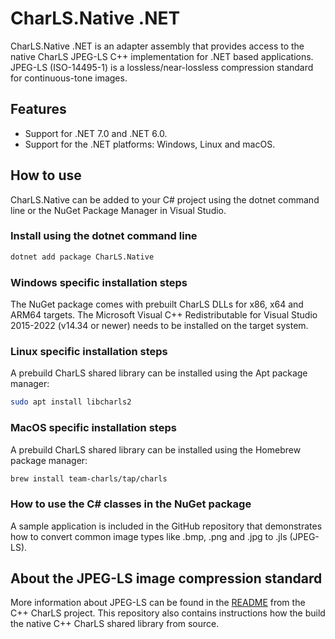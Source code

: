 
# CharLS.Native .NET

CharLS.Native .NET is an adapter assembly that provides access to the native CharLS JPEG-LS C++ implementation for .NET based applications.  
JPEG-LS (ISO-14495-1) is a lossless/near-lossless compression standard for continuous-tone images.

## Features

* Support for .NET 7.0 and .NET 6.0.
* Support for the .NET platforms: Windows, Linux and macOS.

## How to use

CharLS.Native can be added to your C# project using the dotnet command line or the NuGet Package Manager in Visual Studio.

### Install using the dotnet command line

```bash
dotnet add package CharLS.Native
```

### Windows specific installation steps

The NuGet package comes with prebuilt CharLS DLLs for x86, x64 and ARM64 targets.
The Microsoft Visual C++ Redistributable for Visual Studio 2015-2022 (v14.34 or newer) needs to be installed on the target system.

### Linux specific installation steps

A prebuild CharLS shared library can be installed using the Apt package manager:

```bash
sudo apt install libcharls2
```

### MacOS specific installation steps

A prebuild CharLS shared library can be installed using the Homebrew package manager:

```bash
brew install team-charls/tap/charls
```

### How to use the C# classes in the NuGet package

A sample application is included in the GitHub repository that demonstrates how to convert common image types like .bmp, .png and .jpg to .jls (JPEG-LS).

## About the JPEG-LS image compression standard

More information about JPEG-LS can be found in the [README](https://github.com/team-charls/charls/blob/master/README.md) from the C++ CharLS project.
This repository also contains instructions how the build the native C++ CharLS shared library from source.
